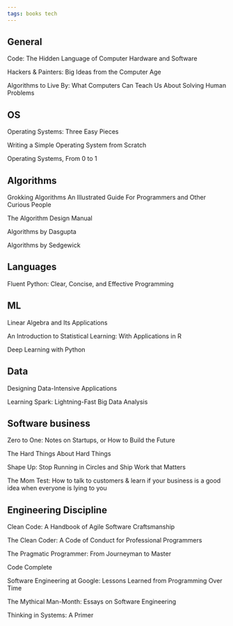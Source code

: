 ```yaml
---
tags: books tech
---
```



## General 

Code: The Hidden Language of Computer Hardware and Software

Hackers & Painters: Big Ideas from the Computer Age

Algorithms to Live By: What Computers Can Teach Us About Solving Human Problems

## OS 

Operating Systems: Three Easy Pieces

Writing a Simple Operating System from Scratch

Operating Systems, From 0 to 1 

## Algorithms

Grokking Algorithms An Illustrated Guide For Programmers and Other Curious People

The Algorithm Design Manual

Algorithms by Dasgupta 

Algorithms by Sedgewick 

## Languages

Fluent Python: Clear, Concise, and Effective Programming

## ML 

Linear Algebra and Its Applications

An Introduction to Statistical Learning: With Applications in R

Deep Learning with Python

## Data

Designing Data-Intensive Applications

Learning Spark: Lightning-Fast Big Data Analysis

## Software business

Zero to One: Notes on Startups, or How to Build the Future

The Hard Things About Hard Things 

Shape Up: Stop Running in Circles and Ship Work that Matters

The Mom Test: How to talk to customers & learn if your business is a good idea when everyone is lying to you


## Engineering Discipline  

Clean Code: A Handbook of Agile Software Craftsmanship

The Clean Coder: A Code of Conduct for Professional Programmers

The Pragmatic Programmer: From Journeyman to Master

Code Complete

Software Engineering at Google: Lessons Learned from Programming Over Time

The Mythical Man-Month: Essays on Software Engineering

Thinking in Systems: A Primer

